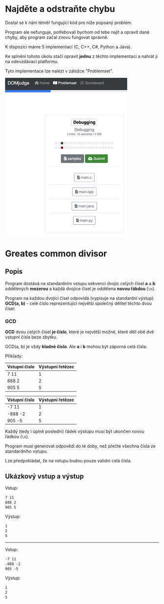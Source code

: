 # Najděte a odstraňte chybu

Dostal se k nám téměř fungující kód pro níže popsaný problém.

Program ale nefunguje, potřebovali bychom od tebe najít a opravit dané chyby, aby program začal znovu fungovat správně.

K dispozici máme 5 implementací (C, C++, C#, Python a Java). 

Ke splnění tohoto úkolu stačí opravit **jednu** z těchto implementací
a nahrát ji na odevzdávací platformu.

Tyto implementace lze nalézt v záložce "Problemset".

<img src="attachments.png?raw=true" width="400" alt="zadání úlohy a přiložené soubory">

# Greates common divisor

## Popis

Program dostává na standardním vstupu sekvenci dvojic celých čísel **a** a **b** oddělených **mezerou** a každá dvojice čísel je oddělena **novou řákdou** (`\n`).

Program na každou dvojici čísel odpovídá (vypisuje na standardní výstup) **GCD(a, b)** - celé číslo reprezentující největší společný dělitel těchto dvou čísel.

### GCD

**GCD** dvou celých čísel **je číslo**, které je největší možné, které dělí obě dvě vstupní čísla beze zbytku.

GCD(a, b) je vždy **kladné číslo**. Ale **a** i **b** mohou být záporná celá čísla.    

Příklady:

| Vstupní číslo | Výstupní řetězec |
|---------------|------------------|
| 7 11          | 1<br>            |
| 888 2         | 2<br>            |
| 905 5         | 5<br>            |


| Vstupní číslo | Výstupní řetězec |
|---------------|------------------|
| -7 11         | 1<br>            |
| -888 -2       | 2<br>            |
| 905 -5        | 5<br>            |

Každý (tedy i úplně poslední) řádek výstupu musí být ukončen novou řádkou (`\n`).

Program musí generovat odpovědi do té doby, než přečte všechna čísla ze standardního vstupu.

Lze předpokládat, že na vstupu budou pouze validní celá čísla.

## Ukázkový vstup a výstup

Vstup:
```
7 11
888 2
905 5

```
Výstup:
```
1
2
5

```

---

Vstup:
```
-7 11
-888 -2
905 -5

```
Výstup:
```
1
2
5

```
